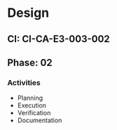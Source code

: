 # Design

## CI: CI-CA-E3-003-002
## Phase: 02

### Activities
- Planning
- Execution
- Verification
- Documentation
